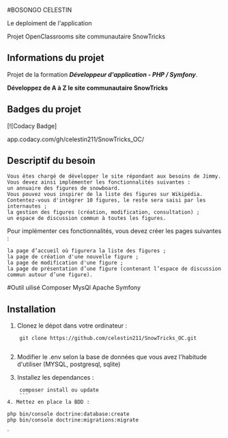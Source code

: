 #BOSONGO CELESTIN


Le deploiment de l'application

Projet OpenClassrooms site communautaire SnowTricks

## Informations du projet

Projet de la formation ***Développeur d'application - PHP / Symfony***.

**Développez de A à Z le site communautaire SnowTricks**

## Badges du projet

[![Codacy Badge]

app.codacy.com/gh/celestin211/SnowTricks_OC/

## Descriptif du besoin

    Vous êtes chargé de développer le site répondant aux besoins de Jimmy.
    Vous devez ainsi implémenter les fonctionnalités suivantes :
    un annuaire des figures de snowboard.
    Vous pouvez vous inspirer de la liste des figures sur Wikipédia. Contentez-vous d'intégrer 10 figures, le reste sera saisi par les internautes ;
    la gestion des figures (création, modification, consultation) ;
    un espace de discussion commun à toutes les figures.

Pour implémenter ces fonctionnalités, vous devez créer les pages suivantes :

    la page d’accueil où figurera la liste des figures ;
    la page de création d'une nouvelle figure ;
    la page de modification d'une figure ;
    la page de présentation d’une figure (contenant l’espace de discussion commun autour d’une figure).
    
#Outil uilisé
    Composer
    MysQl
    Apache
    Symfony 



## Installation

1. Clonez le dépot dans votre ordinateur :
```
    git clone https://github.com/celestin211/SnowTricks_OC.git
    
```

2. Modifier le .env selon la base de données que vous avez l'habitude d'utiliser (MYSQL, postgresql, sqlite)

3. Installez les dependances :
```
    composer install ou update
    ```
4. Mettez en place la BDD :
```
    php bin/console doctrine:database:create
    php bin/console doctrine:migrations:migrate
`
